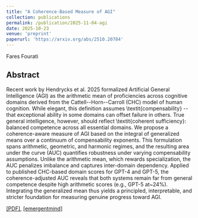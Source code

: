 ```yaml
---
title: "A Coherence-Based Measure of AGI"
collection: publications
permalink: /publication/2025-11-04-agi
date: 2025-10-23
venue: 'preprint'
paperurl: 'https://arxiv.org/abs/2510.20784'
---
```

Fares Fourati

## Abstract
Recent work by Hendrycks et al. 2025 formalized Artificial General Intelligence (AGI) as the arithmetic mean of proficiencies across cognitive domains derived from the Cattell--Horn--Carroll (CHC) model of human cognition. While elegant, this definition assumes \textit{compensability} -- that exceptional ability in some domains can offset failure in others. True general intelligence, however, should reflect \textit{coherent sufficiency}: balanced competence across all essential domains. We propose a coherence-aware measure of AGI based on the integral of generalized means over a continuum of compensability exponents. This formulation spans arithmetic, geometric, and harmonic regimes, and the resulting area under the curve (AUC) quantifies robustness under varying compensability assumptions. Unlike the arithmetic mean, which rewards specialization, the AUC penalizes imbalance and captures inter-domain dependency. Applied to published CHC-based domain scores for GPT-4 and GPT-5, the coherence-adjusted AUC reveals that both systems remain far from general competence despite high arithmetic scores (e.g., GPT-5 at~24\%). Integrating the generalized mean thus yields a principled, interpretable, and stricter foundation for measuring genuine progress toward AGI.

[[PDF]](https://arxiv.org/pdf/2510.20784), 
[[emergentmind]](https://www.emergentmind.com/topics/coherence-aware-measure-of-agi)